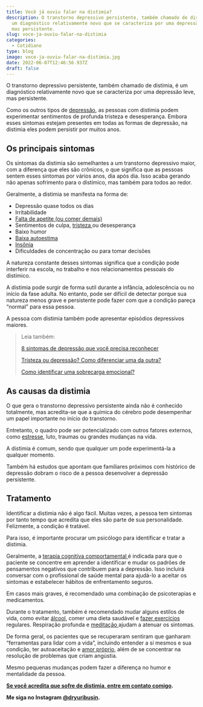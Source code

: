 ```yaml
---
title: Você já ouviu falar na distimia?
description: O transtorno depressivo persistente, também chamado de distimia, é
  um diagnóstico relativamente novo que se caracteriza por uma depressão leve,
  mas persistente.
slug: voce-ja-ouviu-falar-na-distimia
categories:
  - Cotidiano
type: blog
image: voce-ja-ouviu-falar-na-distimia.jpg
date: 2022-06-07T12:46:56.937Z
draft: false
---
```










O transtorno depressivo persistente, também chamado de distimia, é um diagnóstico relativamente novo que se caracteriza por uma depressão leve, mas persistente.

Como os outros tipos de [depressão](https://yuribusin.com.br/8-sintomas-de-depressao-que-voce-precisa-reconhecer/), as pessoas com distimia podem experimentar sentimentos de profunda tristeza e desesperança. Embora esses sintomas estejam presentes em todas as formas de depressão, na distimia eles podem persistir por muitos anos.

## Os principais sintomas

Os sintomas da distimia são semelhantes a um transtorno depressivo maior, com a diferença que eles são crônicos, o que significa que as pessoas sentem esses sintomas por vários anos, dia após dia. Isso acaba gerando não apenas sofrimento para o distímico, mas também para todos ao redor.

Geralmente, a distimia se manifesta na forma de:

- Depressão quase todos os dias
- Irritabilidade
- [Falta de apetite (ou comer demais)](https://yuribusin.com.br/como-lidar-com-a-compulsao-alimentar/)
- Sentimentos de culpa, [tristeza ](https://yuribusin.com.br/tristeza-ou-depressao-como-diferenciar-uma-da-outra/)ou desesperança
- Baixo humor
- [Baixa autoestima](https://yuribusin.com.br/como-melhorar-autoestima/)
- [Insônia](https://yuribusin.com.br/como-lidar-com-a-insonia/)
- Dificuldades de concentração ou para tomar decisões

A natureza constante desses sintomas significa que a condição pode interferir na escola, no trabalho e nos relacionamentos pessoais do distímico.

A distimia pode surgir de forma sutil durante a infância, adolescência ou no início da fase adulta. No entanto, pode ser difícil de detectar porque sua natureza menos grave e persistente pode fazer com que a condição pareça “normal” para essa pessoa.

A pessoa com distimia também pode apresentar episódios depressivos maiores.

> Leia também:
>
> [8 sintomas de depressão que você precisa reconhecer](https://yuribusin.com.br/8-sintomas-de-depressao-que-voce-precisa-reconhecer/)
>
> [Tristeza ou depressão? Como diferenciar uma da outra?](https://yuribusin.com.br/tristeza-ou-depressao-como-diferenciar-uma-da-outra/)
>
> [Como identificar uma sobrecarga emocional?](https://yuribusin.com.br/sobrecarga-emocional/)

## As causas da distimia

O que gera o transtorno depressivo persistente ainda não é conhecido totalmente, mas acredita-se que a química do cérebro pode desempenhar um papel importante no início do transtorno.

Entretanto, o quadro pode ser potencializado com outros fatores externos, como [estresse](https://yuribusin.com.br/5-maneiras-de-se-controlar-o-estresse/), luto, traumas ou grandes mudanças na vida.

A distimia é comum, sendo que qualquer um pode experimentá-la a qualquer momento.

Também há estudos que apontam que familiares próximos com histórico de depressão dobram o risco de a pessoa desenvolver a depressão persistente.

## Tratamento

Identificar a distimia não é algo fácil. Muitas vezes, a pessoa tem sintomas por tanto tempo que acredita que eles são parte de sua personalidade. Felizmente, a condição é tratável.

Para isso, é importante procurar um psicólogo para identificar e tratar a distimia.

Geralmente, a [terapia cognitiva comportamental ](https://yuribusin.com.br/quais-os-beneficios-da-terapia-cognitiva-comportamental/)é indicada para que o paciente se concentre em aprender a identificar e mudar os padrões de pensamentos negativos que contribuem para a depressão. Isso incluirá conversar com o profissional de saúde mental para ajudá-lo a aceitar os sintomas e estabelecer hábitos de enfrentamento seguros.

Em casos mais graves, é recomendado uma combinação de psicoterapias e medicamentos.

Durante o tratamento, também é recomendado mudar alguns estilos de vida, como evitar [álcool](https://yuribusin.com.br/como-o-alcool-afeta-o-cerebro/), comer uma dieta saudável e [fazer exercícios ](https://yuribusin.com.br/os-riscos-do-sedentarismo-para-a-saude-mental/)regulares. Respiração profunda e [meditação ](https://yuribusin.com.br/mindfulness-o-que-e-para-que-serve-como-praticar/)ajudam a atenuar os sintomas.

De forma geral, os pacientes que se recuperaram sentiram que ganharam “ferramentas para lidar com a vida”, incluindo entender a si mesmos e sua condição, ter autoaceitação e [amor próprio](https://yuribusin.com.br/a-importancia-de-cultivar-o-amor-proprio/), além de se concentrar na resolução de problemas que criam angústia.

Mesmo pequenas mudanças podem fazer a diferença no humor e mentalidade da pessoa.

**[Se você acredita que sofre de distimia, entre em contato comigo](https://instagram.com/dryuribusin).**

**Me siga no Instagram [@dryuribusin](https://instagram.com/dryuribusin).**



